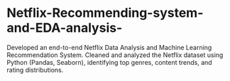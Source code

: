 # Netflix-Recommending-system-and-EDA-analysis-

Developed an end-to-end Netflix Data Analysis and Machine Learning Recommendation System. Cleaned and analyzed the Netflix dataset using Python (Pandas, Seaborn), identifying top genres, content trends, and rating distributions. 
